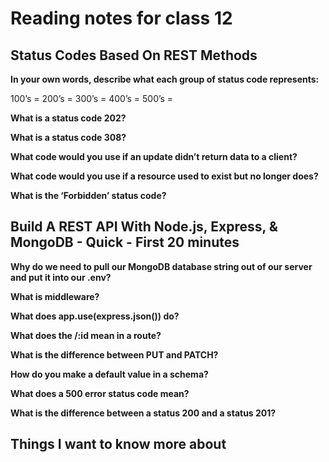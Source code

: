 # Reading notes for class 12

## Status Codes Based On REST Methods

**In your own words, describe what each group of status code represents:**

100’s =
200’s =
300’s =
400’s =
500’s =

**What is a status code 202?**

**What is a status code 308?**

**What code would you use if an update didn’t return data to a client?**

**What code would you use if a resource used to exist but no longer does?**

**What is the ‘Forbidden’ status code?**

## Build A REST API With Node.js, Express, & MongoDB - Quick - First 20 minutes

**Why do we need to pull our MongoDB database string out of our server and put it into our .env?**

**What is middleware?**

**What does app.use(express.json()) do?**

**What does the /:id mean in a route?**

**What is the difference between PUT and PATCH?**

**How do you make a default value in a schema?**

**What does a 500 error status code mean?**

**What is the difference between a status 200 and a status 201?**

## Things I want to know more about